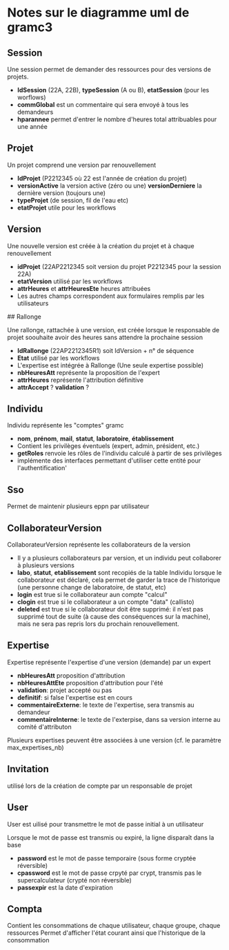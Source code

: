 # Notes sur le diagramme uml de gramc3

## Session

Une session permet de demander des ressources pour des versions de projets.

* **IdSession** (22A, 22B), **typeSession** (A ou B), **etatSession** (pour les worflows)
* **commGlobal** est un commentaire qui sera envoyé à tous les demandeurs
* **hparannee** permet d'entrer le nombre d'heures total attribuables pour une année

## Projet

Un projet comprend une version par renouvellement

* **IdProjet** (P2212345 où 22 est l'année de création du projet)
* **versionActive** la version active (zéro ou une) **versionDerniere** la dernière version (toujours une)
* **typeProjet** (de session, fil de l'eau etc)
* **etatProjet** utile pour les workflows

## Version

Une nouvelle version est créée à la création du projet et à chaque renouvellement

* **idProjet** (22AP2212345 soit version du projet P2212345 pour la session 22A)
* **etatVersion** utilisé par les workflows
* **attrHeures** et **attrHeuresEte** heures attribuées
* Les autres champs correspondent aux formulaires remplis par les utilisateurs

## Rallonge

Une rallonge, rattachée à une version, est créée lorsque le responsable de projet soouhaite avoir des heures sans attendre la prochaine session

* **IdRallonge** (22AP2212345R1) soit IdVersion + n° de séquence
* **Etat** utilisé par les workflows
* L'expertise est intégrée à Rallonge (Une seule expertise possible)
* **nbHeuresAtt** représente la proposition de l'expert
* **attrHeures** représente l'attribution définitive
* **attrAccept** ? **validation** ?

## Individu

Individu représente les "comptes" gramc

* **nom**, **prénom**, **mail**, **statut**, **laboratoire**, **établissement**
* Contient les privilèges éventuels (expert, admin, président, etc.)
* **getRoles** renvoie les rôles de l'individu calculé à partir de ses privilèges
* implémente des interfaces permettant d'utiliser cette entité pour l'authentification'

## Sso

Permet de maintenir plusieurs eppn par utilisateur

## CollaborateurVersion

CollaborateurVersion représente les collaborateurs de la version

* Il y a plusieurs collaborateurs par version, et un individu peut collaborer à plusieurs versions
* **labo**, **statut**, **etablissement** sont recopiés de la table Individu lorsque le collaborateur est déclaré,
cela permet de garder la trace de l'historique (une personne change de laboratoire, de statut, etc)
* **login** est true si le collaborateur aun compte "calcul"
* **clogin** est true si le collaborateur a un compte "data" (callisto)
* **deleted** est true si le collaborateur doit être supprimé: il n'est pas supprimé tout de suite (à cause des conséquences
sur la machine), mais ne sera pas repris lors du prochain renouvellement.

## Expertise

Expertise représente l'expertise d'une version (demande) par un expert

* **nbHeuresAtt** proposition d'attribution
* **nbHeuresAttEte** proposition d'attribution pour l'été
* **validation**: projet accepté ou pas
* **definitif**: si false l'expertise est en cours
* **commentaireExterne**: le texte de l'expertise, sera transmis au demandeur
* **commentaireInterne**: le texte de l'exterpise, dans sa version interne au comité d'attributon

Plusieurs expertises peuvent être associées à une version
(cf. le paramètre max_expertises_nb)

## Invitation

utilisé lors de la création de compte par un responsable de projet

## User

User est uilisé pour transmettre le mot de passe initial à un utilisateur

Lorsque le mot de passe est transmis ou expiré, la ligne disparaît dans la base
* **password** est le mot de passe temporaire (sous forme cryptée réversible)
* **cpassword** est le mot de passe crpyté par crypt, transmis pas le supercalculateur (crypté non réversible)
* **passexpir** est la date d'expiration

## Compta

Contient les consommations de chaque utilisateur, chaque groupe, chaque ressources
Permet d'afficher l'état courant ainsi que l'historique de la consommation
